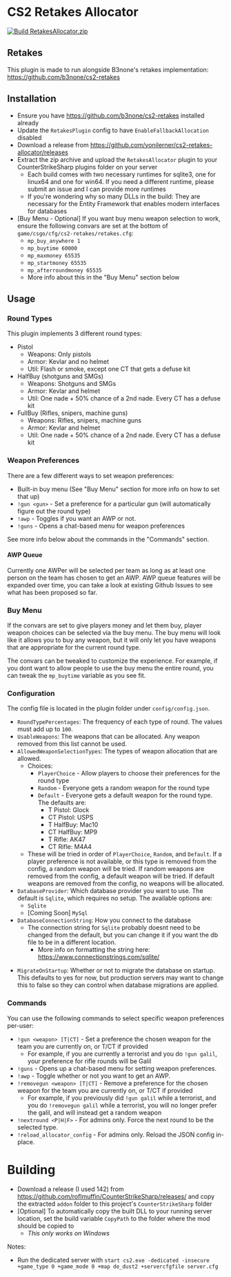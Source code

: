 ﻿# CS2 Retakes Allocator

[![Build RetakesAllocator.zip](https://github.com/yonilerner/cs2-retakes-allocator/actions/workflows/build.yml/badge.svg)](https://github.com/yonilerner/cs2-retakes-allocator/actions/workflows/build.yml)

## Retakes

This plugin is made to run alongside B3none's retakes implementation: https://github.com/b3none/cs2-retakes

## Installation

- Ensure you have https://github.com/b3none/cs2-retakes installed already
- Update the `RetakesPlugin` config to have `EnableFallbackAllocation` disabled
- Download a release from https://github.com/yonilerner/cs2-retakes-allocator/releases
- Extract the zip archive and upload the `RetakesAllocator` plugin to your CounterStrikeSharp plugins folder on your
  server
    - Each build comes with two necessary runtimes for sqlite3, one for linux64 and one for win64. If you need a
      different runtime, please submit an issue and I can provide more runtimes
    - If you're wondering why so many DLLs in the build: They are necessary for the Entity Framework that enables modern
      interfaces for databases
- [Buy Menu - Optional] If you want buy menu weapon selection to work, ensure the following convars are set at the
  bottom of `game/csgo/cfg/cs2-retakes/retakes.cfg`:
    - `mp_buy_anywhere 1`
    - `mp_buytime 60000`
    - `mp_maxmoney 65535`
    - `mp_startmoney 65535`
    - `mp_afterroundmoney 65535`
    - More info about this in the "Buy Menu" section below

## Usage

### Round Types

This plugin implements 3 different round types:

- Pistol
    - Weapons: Only pistols
    - Armor: Kevlar and no helmet
    - Util: Flash or smoke, except one CT that gets a defuse kit
- HalfBuy (shotguns and SMGs)
    - Weapons: Shotguns and SMGs
    - Armor: Kevlar and helmet
    - Util: One nade + 50% chance of a 2nd nade. Every CT has a defuse kit
- FullBuy (Rifles, snipers, machine guns)
    - Weapons: Rifles, snipers, machine guns
    - Armor: Kevlar and helmet
    - Util: One nade + 50% chance of a 2nd nade. Every CT has a defuse kit

### Weapon Preferences

There are a few different ways to set weapon preferences:

- Built-in buy menu (See "Buy Menu" section for more info on how to set that up)
- `!gun <gun>` - Set a preference for a particular gun (will automatically figure out the round type)
- `!awp` - Toggles if you want an AWP or not.
- `!guns` - Opens a chat-based menu for weapon preferences

See more info below about the commands in the "Commands" section.

#### AWP Queue

Currently one AWPer will be selected per team as long as at least one person on the team has chosen to get an AWP. AWP
queue features will be expanded over time, you can take a look at existing Github Issues to see what has been proposed
so far.

### Buy Menu

If the convars are set to give players money and let them buy, player weapon choices can be selected via the buy menu.
The buy menu will look like it allows you to buy any weapon, but it will only let you have weapons that are appropriate
for the current round type.

The convars can be tweaked to customize the experience. For example, if you dont want to allow people to use the buy
menu the entire round, you can tweak the `mp_buytime` variable as you see fit.

### Configuration

The config file is located in the plugin folder under `config/config.json`.

- `RoundTypePercentages`: The frequency of each type of round. The values must add up to `100`.
- `UsableWeapons`: The weapons that can be allocated. Any weapon removed from this list cannot be used.
- `AllowedWeaponSelectionTypes`: The types of weapon allocation that are allowed.
    - Choices:
        - `PlayerChoice` - Allow players to choose their preferences for the round type
        - `Random` - Everyone gets a random weapon for the round type
        - `Default` - Everyone gets a default weapon for the round type. The defaults are:
            - T Pistol: Glock
            - CT Pistol: USPS
            - T HalfBuy: Mac10
            - CT HalfBuy: MP9
            - T Rifle: AK47
            - CT Rifle: M4A4
    - These will be tried in order of `PlayerChoice`, `Random`, and `Default`. If a player preference is not available,
      or this type is removed from the config, a random weapon will be tried. If random weapons are removed from the
      config, a default weapon will be tried. If default weapons are removed from the config, no weapons will be
      allocated.
- `DatabaseProvider`: Which database provider you want to use. The default is `Sqlite`, which requires no setup. The
  available options are:
    - `Sqlite`
    - [Coming Soon] `MySql`
- `DatabaseConnectionString`: How you connect to the database
    - The connection string for `Sqlite` probably doesnt need to be changed from the default, but you can change it if
      you want the db file to be in a different location.
        - More info on formatting the string here: https://www.connectionstrings.com/sqlite/

[//]: # (    - The connection string for `MySql` should be configured per instructions here: https://www.connectionstrings.com/mysql/)

- `MigrateOnStartup`: Whether or not to migrate the database on startup. This defaults to yes for now, but production
  servers may want to change this to false so they can control when database migrations are applied.

### Commands

You can use the following commands to select specific weapon preferences per-user:

- `!gun <weapon> [T|CT]` - Set a preference the chosen weapon for the team you are currently on, or T/CT if provided
    - For example, if you are currently a terrorist and you do `!gun galil`, your preference for rifle rounds will be
      Galil
- `!guns` - Opens up a chat-based menu for setting weapon preferences.
- `!awp` - Toggle whether or not you want to get an AWP.
- `!removegun <weapon> [T|CT]` - Remove a preference for the chosen weapon for the team you are currently on, or T/CT if
  provided
    - For example, if you previously did `!gun galil` while a terrorist, and you do `!removegun galil` while a
      terrorist, you will no longer prefer the galil, and will instead get a random weapon
- `!nextround <P|H|F>` - For admins only. Force the next round to be the selected type.
- `!reload_allocator_config` - For admins only. Reload the JSON config in-place.

# Building

- Download a release (I used 142) from https://github.com/roflmuffin/CounterStrikeSharp/releases/ and copy the
  extracted `addon` folder to this project's `CounterStrikeSharp` folder
- [Optional] To automatically copy the built DLL to your running server location, set the build variable `CopyPath` to
  the folder where the mod should be copied to
    - *This only works on Windows*

Notes:

- Run the dedicated server
  with `start cs2.exe -dedicated -insecure +game_type 0 +game_mode 0 +map de_dust2 +servercfgfile server.cfg`
